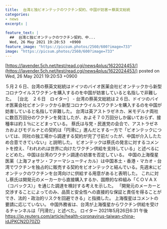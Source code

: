 ```yaml
---
title:  台湾と独ビオンテックのワクチン契約、中国が妨害＝蔡英文総統   
categories:
- news
excerpt: |
  
feature_text: |
  ##  台湾と独ビオンテックのワクチン契約、中...
  Wed, 26 May 2021 19:20:53  +0900
feature_image: "https://picsum.photos/2560/600?image=733"
image: "https://picsum.photos/2560/600?image=733"
---
```


[https://lavender.5ch.net/test/read.cgi/news4plus/1622024453/](https://lavender.5ch.net/test/read.cgi/news4plus/1622024453/)
posted on Wed, 26 May 2021 19:20:53  +0900

<!--more-->

５月２６日、台湾の蔡英文総統はドイツのバイオ医薬会社ビオンテックから新型コロナウイルスワクチンを購入するのを中国が妨害していると名指しで非難した。 ［台北　２６日　ロイター］ - 台湾の蔡英文総統は２６日、ドイツのバイオ医薬会社ビオンテックから新型コロナウイルスワクチンを購入するのを中国が妨害していると名指しで非難した。 台湾は英アストラゼネカ、米モデルナ両社に数百万回分のワクチンを発注したが、およそ７０万回分しか届いておらず、接種率は約１％にとどまっている。 蔡氏は与党・民進党の会合で、アストラゼネカおよびモデルナとの契約は「円滑に」進んだとする一方で「ビオンテックについては、同社の独工場から調達する契約が完了寸前だったが、中国が介入したため合意できていない」と説明した。 ビオンテックは蔡氏の発言に対するコメントを控え、「われわれは世界に向けたワクチン供給を支持している」と述べるにとどめた。中国は台湾のワクチン調達の妨害を否定している。 中国の上海復星医薬（上海フォサン・ファーマシューティカル）は中国本土・香港・マカオ・台湾でワクチンを独占的に販売する契約をビオンテックと結んでいる。先週末にビオンテックのワクチンを台湾向けに供給する用意があると表明した。 これに対し蔡氏は開発元のメーカーから直接購入するか、国際的な枠組み「ＣＯＶＡＸ（コバックス）」を通じた調達を検討する考えを示した。 「開発元のメーカーと交渉することによってのみ、品質と安全性への直接的な保証と責任を得ることができ、法的・政治的リスクを回避できる」と指摘した。 上海復星はコメントの要請に応じていない。 中国外務省は、台湾が上海復星からワクチン供給を受けるチャンネルは「円滑だ」と述べた。 ロイター 2021年5月26日6:31 午後 https://jp.reuters.com/article/health-coronavirus-taiwan-china-idJPKCN2D70ZD
